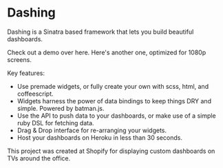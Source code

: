 # Dashing

Dashing is a Sinatra based framework that lets you build beautiful dashboards.

Check out a demo over here. Here's another one, optimized for 1080p screens.

Key features:

- Use premade widgets, or fully create your own with scss, html, and coffeescript.
- Widgets harness the power of data bindings to keep things DRY and simple. Powered by batman.js.
- Use the API to push data to your dashboards, or make use of a simple ruby DSL for fetching data.
- Drag & Drop interface for re-arranging your widgets.
- Host your dashboards on Heroku in less than 30 seconds.

This project was created at Shopify for displaying custom dashboards on TVs around the office.
